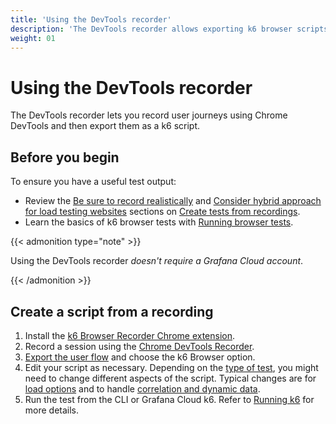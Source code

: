 ```yaml
---
title: 'Using the DevTools recorder'
description: 'The DevTools recorder allows exporting k6 browser scripts from the recorder panel in Chrome DevTools.'
weight: 01
---
```


# Using the DevTools recorder

The DevTools recorder lets you record user journeys using Chrome DevTools and then export them as a k6 script.

## Before you begin

To ensure you have a useful test output:

- Review the [Be sure to record realistically](/test-authoring/create-tests-from-recordings/#be-sure-to-record-realistically) and [Consider hybrid approach for load testing websites](/test-authoring/create-tests-from-recordings/#consider-hybrid-approach-for-load-testing-websites) sections on [Create tests from recordings](https://grafana.com/docs/k6/<K6_VERSION>/using-k6/test-authoring/create-tests-from-recordings/).
- Learn the basics of k6 browser tests with [Running browser tests](https://grafana.com/docs/k6/<K6_VERSION>/using-k6-browser/running-browser-tests/).

{{< admonition type="note" >}}

Using the DevTools recorder _doesn't require a Grafana Cloud account_.

{{< /admonition >}}

## Create a script from a recording

1. Install the [k6 Browser Recorder Chrome extension](https://chrome.google.com/webstore/detail/grafana-k6-browser-record/fbanjfonbcedhifbgikmjelkkckhhidl).
1. Record a session using the [Chrome DevTools Recorder](https://developer.chrome.com/docs/devtools/recorder).
1. [Export the user flow](https://developer.chrome.com/docs/devtools/recorder/reference#export-flows) and choose the k6 Browser option.
1. Edit your script as necessary. Depending on the [type of test](https://grafana.com/docs/k6/<K6_VERSION>/testing-guides/test-types/), you might need to change different aspects of the script.
   Typical changes are for [load options](https://grafana.com/docs/k6/<K6_VERSION>/using-k6/k6-options) and to handle [correlation and dynamic data](https://grafana.com/docs/k6/<K6_VERSION>/examples/correlation-and-dynamic-data).
1. Run the test from the CLI or Grafana Cloud k6. Refer to [Running k6](https://grafana.com/docs/k6/<K6_VERSION>/get-started/running-k6) for more details.
